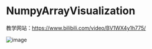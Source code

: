 # NumpyArrayVisualization

教学网站：https://www.bilibili.com/video/BV1WX4y1h775/

![image](https://github.com/JohnsonSii/NumpyArrayVisualization/assets/67853082/a358f498-26b5-4139-9de4-b74549a88d82)
